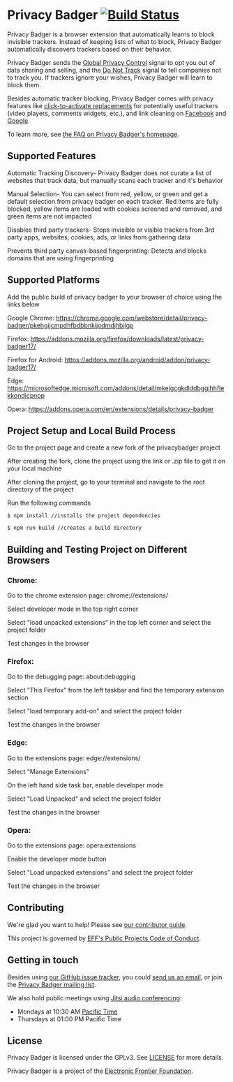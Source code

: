Privacy Badger [![Build Status](https://travis-ci.com/EFForg/privacybadger.svg?branch=master)](https://app.travis-ci.com/github/EFForg/privacybadger/branches)
===================
Privacy Badger is a browser extension that automatically learns to block invisible trackers. Instead of keeping lists of what to block, Privacy Badger automatically discovers trackers based on their behavior.

Privacy Badger sends the [Global Privacy Control](https://globalprivacycontrol.org/) signal to opt you out of data sharing and selling, and the [Do Not Track](https://www.eff.org/issues/do-not-track) signal to tell companies not to track you. If trackers ignore your wishes, Privacy Badger will learn to block them.

Besides automatic tracker blocking, Privacy Badger comes with privacy features like [click-to-activate replacements](https://privacybadger.org/#How-does-Privacy-Badger-handle-social-media-widgets) for potentially useful trackers (video players, comments widgets, etc.), and link cleaning on [Facebook](https://www.eff.org/deeplinks/2018/05/privacy-badger-rolls-out-new-ways-fight-facebook-tracking) and [Google](https://www.eff.org/deeplinks/2018/10/privacy-badger-now-fights-more-sneaky-google-tracking).

To learn more, see [the FAQ on Privacy Badger's homepage](https://privacybadger.org/#faq).


## Supported Features
Automatic Tracking Discovery- Privacy Badger does not curate a list of websites that track data, but manually scans each tracker and it's behavior

Manual Selection- You can select from red, yellow, or green and get a default selection from privacy badger on each tracker. Red items are fully blocked, yellow items are loaded with cookies screened and removed, and green items are not impacted

Disables third party trackers- Stops invisible or visible trackers from 3rd party apps, websites, cookies, ads, or links from gathering data

Prevents third party canvas-based fingerprinting: Detects and blocks domains that are using fingerprinting


## Supported Platforms

Add the public build of privacy badger to your browser of choice using the links below 

Google Chrome: https://chrome.google.com/webstore/detail/privacy-badger/pkehgijcmpdhfbdbbnkijodmdjhbjlgp

Firefox: https://addons.mozilla.org/firefox/downloads/latest/privacy-badger17/

Firefox for Android: https://addons.mozilla.org/android/addon/privacy-badger17/

Edge: https://microsoftedge.microsoft.com/addons/detail/mkejgcgkdlddbggjhhflekkondicpnop

Opera: https://addons.opera.com/en/extensions/details/privacy-badger


## Project Setup and Local Build Process

Go to the project page and create a new fork of the privacybadger project

After creating the fork, clone the project using the link or .zip file to get it on your local machine

After cloning the project, go to your terminal and navigate to the root directory of the project

Run the following commands
```
$ npm install //installs the project dependencies

$ npm run build //creates a build directory
```

## Building and Testing Project on Different Browsers
### Chrome:

Go to the chrome extension page: chrome://extensions/

Select developer mode in the top right corner

Select "load unpacked extensions" in the top left corner and select the project folder

Test changes in the browser


### Firefox:

Go to the debugging page: about:debugging

Select "This Firefox" from the left taskbar and find the temporary extension section

Select "load temporary add-on" and select the project folder

Test the changes in the browser


### Edge:

Go to the extensions page: edge://extensions/

Select "Manage Extensions"

On the left hand side task bar, enable developer mode

Select "Load Unpacked" and select the project folder

Test the changes in the browser


### Opera:

Go to the extensions page: opera:extensions

Enable the developer mode button

Select "Load unpacked extensions" and select the project folder

Test the changes in the browser


## Contributing

We're glad you want to help! Please see [our contributor guide](/CONTRIBUTING.md).

This project is governed by [EFF's Public Projects Code of Conduct](https://www.eff.org/pages/eppcode).


## Getting in touch

Besides using [our GitHub issue tracker](https://github.com/EFForg/privacybadger/issues), you could [send us an email](mailto:extension-devs@eff.org), or join the [Privacy Badger mailing list](https://lists.eff.org/mailman/listinfo/privacybadger).

We also hold public meetings using [Jitsi audio conferencing](https://meet.jit.si/PoliteBadgersSingEuphoricly):
- Mondays at 10:30 AM [Pacific Time](https://en.wikipedia.org/wiki/Pacific_Time_Zone)
- Thursdays at 01:00 PM Pacific Time


## License

Privacy Badger is licensed under the GPLv3. See [LICENSE](/LICENSE) for more details.

Privacy Badger is a project of the [Electronic Frontier Foundation](https://www.eff.org).
